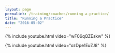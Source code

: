 ```yaml
---
layout: page
permalink: /training/coaches/running-a-practice/
title: "Running a Practice"
date: "2016-05-02"
---
```


{% include youtube.html
   video="wF06qQZEskw" %}

{% include youtube.html
   video="ozDpe1Eu7J8" %}